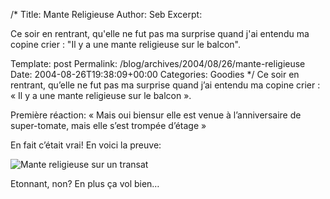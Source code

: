 /*
 Title: Mante Religieuse
 Author: Seb
 Excerpt:  <p>Ce soir en rentrant, qu'elle ne fut pas ma surprise quand j'ai entendu ma copine crier&nbsp;: "Il y a une mante religieuse sur le balcon".</p>
 Template: post
 Permalink: /blog/archives/2004/08/26/mante-religieuse
 Date: 2004-08-26T19:38:09+00:00
 Categories: Goodies
*/
Ce soir en rentrant, qu&rsquo;elle ne fut pas ma surprise quand j&rsquo;ai entendu ma copine crier&nbsp;: &laquo;&nbsp;Il y a une mante religieuse sur le balcon&nbsp;&raquo;.

<!--more-->

Premi&egrave;re r&eacute;action: &laquo;&nbsp;Mais oui biensur elle est venue &agrave; l&rsquo;anniversaire de super-tomate, mais elle s&rsquo;est tromp&eacute;e d&rsquo;&eacute;tage&nbsp;&raquo;

En fait c&rsquo;&eacute;tait vrai! En voici la preuve:

![Mante religieuse sur un transat][1]

Etonnant, non? En plus &ccedil;a vol bien&#8230;

 [1]: /blog/images/mante-religieuse.jpg